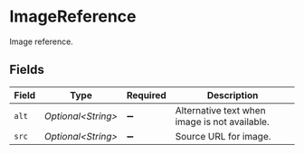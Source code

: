 # ImageReference

Image reference.


## Fields

| Field                                         | Type                                          | Required                                      | Description                                   |
| --------------------------------------------- | --------------------------------------------- | --------------------------------------------- | --------------------------------------------- |
| `alt`                                         | *Optional\<String>*                           | :heavy_minus_sign:                            | Alternative text when image is not available. |
| `src`                                         | *Optional\<String>*                           | :heavy_minus_sign:                            | Source URL for image.                         |